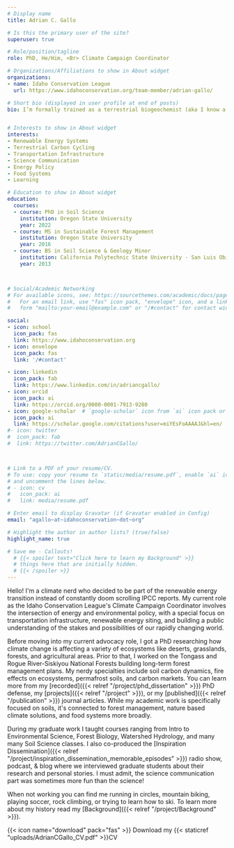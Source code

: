 ```yaml
---
# Display name
title: Adrian C. Gallo

# Is this the primary user of the site?
superuser: true 

# Role/position/tagline
role: PhD, He/Him, <Br> Climate Campaign Coordinator

# Organizations/Affiliations to show in About widget
organizations:
- name: Idaho Conservation League
  url: https://www.idahoconservation.org/team-member/adrian-gallo/

# Short bio (displayed in user profile at end of posts)
bio: I’m formally trained as a terrestrial biogeochemist (aka I know a lot about how dirt influences ecosystems). My current role involves the intersection of energy and environmental policy, and trying to get the renewable energy transition hurry up in the most equitable way possible. Outside of the office you can find me running, mountain biking, rock climbing, or playing soccer.


# Interests to show in About widget
interests:
- Renewable Energy Systems
- Terrestrial Carbon Cycling
- Transportation Infrastructure
- Science Communication
- Energy Policy
- Food Systems
- Learning

# Education to show in About widget
education:
  courses:
  - course: PhD in Soil Science
    institution: Oregon State University
    year: 2022
  - course: MS in Sustainable Forest Management
    institution: Oregon State University
    year: 2016
  - course: BS in Soil Science & Geology Minor
    institution: California Polytechnic State University - San Luis Obispo
    year: 2013



# Social/Academic Networking
# For available icons, see: https://sourcethemes.com/academic/docs/page-builder/#icons
#   For an email link, use "fas" icon pack, "envelope" icon, and a link in the
#   form "mailto:your-email@example.com" or "/#contact" for contact widget.

social:
- icon: school
  icon_pack: fas
  link: https://www.idahoconservation.org 
- icon: envelope
  icon_pack: fas
  link: '/#contact'

- icon: linkedin
  icon_pack: fab
  link: https://www.linkedin.com/in/adriancgallo/
- icon: orcid
  icon_pack: ai
  link: https://orcid.org/0000-0001-7913-9280
- icon: google-scholar  # `google-scholar` icon from `ai` icon pack or graduation-cap with the fas pack 
  icon_pack: ai
  link: https://scholar.google.com/citations?user=miYEsFoAAAAJ&hl=en/
#- icon: twitter
#  icon_pack: fab
#  link: https://twitter.com/AdrianCGallo/



# Link to a PDF of your resume/CV.
# To use: copy your resume to `static/media/resume.pdf`, enable `ai` icons in `params.toml`, 
# and uncomment the lines below.
# - icon: cv
#   icon_pack: ai
#   link: media/resume.pdf

# Enter email to display Gravatar (if Gravatar enabled in Config)
email: "agallo~at~idahoconservation~dot~org"

# Highlight the author in author lists? (true/false)
highlight_name: true

# Save me - Callouts! 
  # {{< spoiler text="Click here to learn my Background" >}}
  # things here that are initially hidden. 
  # {{< /spoiler >}} 
---
```

Hello! I'm a climate nerd who decided to be part of the renewable energy transition instead of constantly doom scrolling IPCC reports. My current role as the Idaho Conservation League's Climate Campaign Coordinator involves the intersection of energy and environmental policy, with a special focus on transportation infrastructure, renewable energy siting, and building a public understanding of the stakes and possibilities of our rapidly changing world.

Before moving into my current advocacy role, I got a PhD researching how climate change is affecting a variety of ecosystems like deserts, grasslands, forests, and agricultural areas. Prior to that, I worked on the Tongass and Rogue River-Siskiyou National Forests  building long-term forest management plans. My nerdy specialties include soil carbon dynamics, fire effects on ecosystems, permafrost soils, and carbon markets. You can learn more from my [recorded]({{< relref "/project/phd_dissertation" >}}) PhD defense, my [projects]({{< relref "/project" >}}), or my [published]({{< relref "/publication" >}}) journal articles. While my academic work is specifically focused on soils, it's connected to forest management, nature based climate solutions, and food systems more broadly.  

During my graduate work I taught courses ranging from Intro to Environmental Science, Forest Biology, Watershed Hydrology, and many many Soil Science classes. I also co-produced the [Inspiration Dissemination]({{< relref "/project/inspiration_dissemination_memorable_episodes" >}}) radio show, podcast, & blog where we interviewed graduate students about their research and personal stories. I must admit, the science communication part was sometimes more fun than the science!
<Br>
  
When not working you can find me running in circles, mountain biking, playing soccer, rock climbing, or trying to learn how to ski. To learn more about my history read my [Background]({{< relref "/project/Background" >}}).
<Br> 

{{< icon name="download" pack="fas" >}} Download my {{< staticref "uploads/AdrianCGallo_CV.pdf" >}}CV
